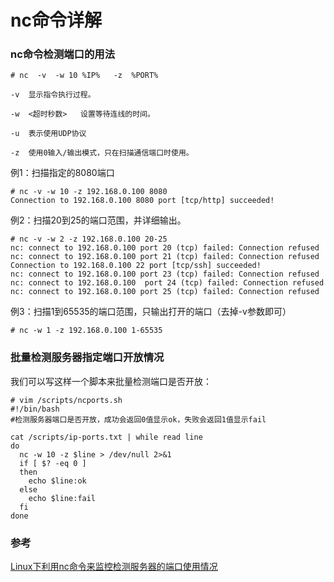 # nc命令详解


### nc命令检测端口的用法

	# nc  -v  -w 10 %IP%   -z  %PORT%

	-v  显示指令执行过程。

	-w  <超时秒数>   设置等待连线的时间。

	-u  表示使用UDP协议

	-z  使用0输入/输出模式，只在扫描通信端口时使用。

例1：扫描指定的8080端口
	
	# nc -v -w 10 -z 192.168.0.100 8080  
	Connection to 192.168.0.100 8080 port [tcp/http] succeeded!

例2：扫描20到25的端口范围，并详细输出。
	
	# nc -v -w 2 -z 192.168.0.100 20-25   
	nc: connect to 192.168.0.100 port 20 (tcp) failed: Connection refused
	nc: connect to 192.168.0.100 port 21 (tcp) failed: Connection refused
	Connection to 192.168.0.100 22 port [tcp/ssh] succeeded!
	nc: connect to 192.168.0.100 port 23 (tcp) failed: Connection refused
	nc: connect to 192.168.0.100  port 24 (tcp) failed: Connection refused
	nc: connect to 192.168.0.100 port 25 (tcp) failed: Connection refused

例3：扫描1到65535的端口范围，只输出打开的端口（去掉-v参数即可）
	
	# nc -w 1 -z 192.168.0.100 1-65535 


### 批量检测服务器指定端口开放情况
我们可以写这样一个脚本来批量检测端口是否开放：
	
	# vim /scripts/ncports.sh
	#!/bin/bash  
	#检测服务器端口是否开放，成功会返回0值显示ok，失败会返回1值显示fail  
 
	cat /scripts/ip-ports.txt | while read line  
	do  
	  nc -w 10 -z $line > /dev/null 2>&1  
	  if [ $? -eq 0 ]  
	  then  
    	echo $line:ok  
	  else  
    	echo $line:fail  
	  fi   
	done 


### 参考
[Linux下利用nc命令来监控检测服务器的端口使用情况](http://huangrs.blog.51cto.com/2677571/967512)